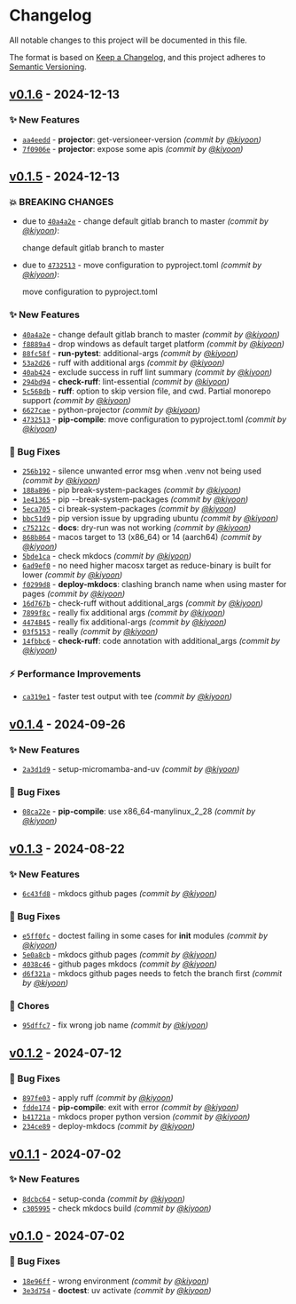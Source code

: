 # Changelog
All notable changes to this project will be documented in this file.

The format is based on [Keep a Changelog](https://keepachangelog.com/en/1.0.0/),
and this project adheres to [Semantic Versioning](https://semver.org/spec/v2.0.0.html).

## [v0.1.6] - 2024-12-13
### :sparkles: New Features
- [`aa4eedd`](https://github.com/deargen/workflows/commit/aa4eedd17a9f09fb1ce80f728ff62042c59df4b9) - **projector**: get-versioneer-version *(commit by [@kiyoon](https://github.com/kiyoon))*
- [`7f0906e`](https://github.com/deargen/workflows/commit/7f0906ee45b9927b5b5c0ea06cda4243476d5a5c) - **projector**: expose some apis *(commit by [@kiyoon](https://github.com/kiyoon))*


## [v0.1.5] - 2024-12-13
### :boom: BREAKING CHANGES
- due to [`40a4a2e`](https://github.com/deargen/workflows/commit/40a4a2ef9a3c652cda0081c2e349fdcf51456130) - change default gitlab branch to master *(commit by [@kiyoon](https://github.com/kiyoon))*:

  change default gitlab branch to master

- due to [`4732513`](https://github.com/deargen/workflows/commit/4732513f705ea81aefc7e8eacc0bdf4039fa4b03) - move configuration to pyproject.toml *(commit by [@kiyoon](https://github.com/kiyoon))*:

  move configuration to pyproject.toml


### :sparkles: New Features
- [`40a4a2e`](https://github.com/deargen/workflows/commit/40a4a2ef9a3c652cda0081c2e349fdcf51456130) - change default gitlab branch to master *(commit by [@kiyoon](https://github.com/kiyoon))*
- [`f8889a4`](https://github.com/deargen/workflows/commit/f8889a4e00f37c0b233d6d4feb2eb42a27faca3b) - drop windows as default target platform *(commit by [@kiyoon](https://github.com/kiyoon))*
- [`88fc58f`](https://github.com/deargen/workflows/commit/88fc58fcc159da35d8d1c393313800ef5d97e8b8) - **run-pytest**: additional-args *(commit by [@kiyoon](https://github.com/kiyoon))*
- [`53a2d26`](https://github.com/deargen/workflows/commit/53a2d26e987a443e819c06aae9dfcbfee9a8e5bf) - ruff with additional args *(commit by [@kiyoon](https://github.com/kiyoon))*
- [`40ab424`](https://github.com/deargen/workflows/commit/40ab4248130f1d4749a2d21f23bc1825c8019d7b) - exclude success in ruff lint summary *(commit by [@kiyoon](https://github.com/kiyoon))*
- [`294bd94`](https://github.com/deargen/workflows/commit/294bd9437574094a7510d937e00555a4a45cf8b7) - **check-ruff**: lint-essential *(commit by [@kiyoon](https://github.com/kiyoon))*
- [`5c568db`](https://github.com/deargen/workflows/commit/5c568db01e3fecd6f2695c2724a68fffcabffb83) - **ruff**: option to skip version file, and cwd. Partial monorepo support *(commit by [@kiyoon](https://github.com/kiyoon))*
- [`6627cae`](https://github.com/deargen/workflows/commit/6627caeeee5a9ba0feb0220ab1ded24839cbd15a) - python-projector *(commit by [@kiyoon](https://github.com/kiyoon))*
- [`4732513`](https://github.com/deargen/workflows/commit/4732513f705ea81aefc7e8eacc0bdf4039fa4b03) - **pip-compile**: move configuration to pyproject.toml *(commit by [@kiyoon](https://github.com/kiyoon))*

### :bug: Bug Fixes
- [`256b192`](https://github.com/deargen/workflows/commit/256b19286d3f34b23de1ed13c966132a01ef5032) - silence unwanted error msg when .venv not being used *(commit by [@kiyoon](https://github.com/kiyoon))*
- [`188a896`](https://github.com/deargen/workflows/commit/188a896dd4ca417fe784d48f5407d59e2f14d956) - pip break-system-packages *(commit by [@kiyoon](https://github.com/kiyoon))*
- [`1e41365`](https://github.com/deargen/workflows/commit/1e41365a21be76b03ff5ce374c349052fa789797) - pip --break-system-packages *(commit by [@kiyoon](https://github.com/kiyoon))*
- [`5eca705`](https://github.com/deargen/workflows/commit/5eca705e8c1e72e61ce721e40ddb287fc977404a) - ci break-system-packages *(commit by [@kiyoon](https://github.com/kiyoon))*
- [`bbc51d9`](https://github.com/deargen/workflows/commit/bbc51d9a6cc6af56697bf811edac106df0f197b1) - pip version issue by upgrading ubuntu *(commit by [@kiyoon](https://github.com/kiyoon))*
- [`c75212c`](https://github.com/deargen/workflows/commit/c75212ca66baaef5dec211555fd5a5a1c7947847) - **docs**: dry-run was not working *(commit by [@kiyoon](https://github.com/kiyoon))*
- [`868b864`](https://github.com/deargen/workflows/commit/868b86496ddb8636a3c943197bd2dbc40a4d73e4) - macos target to 13 (x86_64) or 14 (aarch64) *(commit by [@kiyoon](https://github.com/kiyoon))*
- [`5bde1ca`](https://github.com/deargen/workflows/commit/5bde1ca26991b32d053fa47fe9b7c493acddb95e) - check mkdocs *(commit by [@kiyoon](https://github.com/kiyoon))*
- [`6ad9ef0`](https://github.com/deargen/workflows/commit/6ad9ef09b26a7699c61509ced5246f5d00594f18) - no need higher macosx target as reduce-binary is built for lower *(commit by [@kiyoon](https://github.com/kiyoon))*
- [`f0299d8`](https://github.com/deargen/workflows/commit/f0299d8bdbfb18d9f98807eb66c390e31b49e0b5) - **deploy-mkdocs**: clashing branch name when using master for pages *(commit by [@kiyoon](https://github.com/kiyoon))*
- [`16d767b`](https://github.com/deargen/workflows/commit/16d767b4917645501d785ffb037bee1799695fe6) - check-ruff without additional_args *(commit by [@kiyoon](https://github.com/kiyoon))*
- [`7899f8c`](https://github.com/deargen/workflows/commit/7899f8c50ab1fb12adfc6bed616cc858b60cef5b) - really fix additional args *(commit by [@kiyoon](https://github.com/kiyoon))*
- [`4474845`](https://github.com/deargen/workflows/commit/4474845625739e5a227532c32cf30c01daddd2ed) - really fix additional-args *(commit by [@kiyoon](https://github.com/kiyoon))*
- [`03f5153`](https://github.com/deargen/workflows/commit/03f515366216c8ed15092fb6bd900fbfb742d9d2) - really *(commit by [@kiyoon](https://github.com/kiyoon))*
- [`14fbbc6`](https://github.com/deargen/workflows/commit/14fbbc6360cdf9f472c034a81b7b9953554d1e4c) - **check-ruff**: code annotation with additional_args *(commit by [@kiyoon](https://github.com/kiyoon))*

### :zap: Performance Improvements
- [`ca319e1`](https://github.com/deargen/workflows/commit/ca319e116690136aab7abdde6c410d9d22067f0f) - faster test output with tee *(commit by [@kiyoon](https://github.com/kiyoon))*


## [v0.1.4] - 2024-09-26
### :sparkles: New Features
- [`2a3d1d9`](https://github.com/deargen/workflows/commit/2a3d1d99425aceafc4019dad7fc7b01d13645f39) - setup-micromamba-and-uv *(commit by [@kiyoon](https://github.com/kiyoon))*

### :bug: Bug Fixes
- [`08ca22e`](https://github.com/deargen/workflows/commit/08ca22ed9899d8bed8c149bd6a146641a64aef56) - **pip-compile**: use x86_64-manylinux_2_28 *(commit by [@kiyoon](https://github.com/kiyoon))*


## [v0.1.3] - 2024-08-22
### :sparkles: New Features
- [`6c43fd8`](https://github.com/deargen/workflows/commit/6c43fd864bb628617d511e55d596eecaf9105d24) - mkdocs github pages *(commit by [@kiyoon](https://github.com/kiyoon))*

### :bug: Bug Fixes
- [`e5ff0fc`](https://github.com/deargen/workflows/commit/e5ff0fc2d00d2dd09fa5451ca0e403311ec1d25d) - doctest failing in some cases for __init__ modules *(commit by [@kiyoon](https://github.com/kiyoon))*
- [`5e0a8cb`](https://github.com/deargen/workflows/commit/5e0a8cb006ceb5ecf74d23f234640a5ae75d9a09) - mkdocs github pages *(commit by [@kiyoon](https://github.com/kiyoon))*
- [`4038c46`](https://github.com/deargen/workflows/commit/4038c468cf1d84030abfc475962d4e63556c008b) - github pages mkdocs *(commit by [@kiyoon](https://github.com/kiyoon))*
- [`d6f321a`](https://github.com/deargen/workflows/commit/d6f321ad3d6a1a4aed5d1c8462b71e73ca9e239e) - mkdocs github pages needs to fetch the branch first *(commit by [@kiyoon](https://github.com/kiyoon))*

### :wrench: Chores
- [`95dffc7`](https://github.com/deargen/workflows/commit/95dffc7a3e946708320952993ae6ffc4edfbe3e9) - fix wrong job name *(commit by [@kiyoon](https://github.com/kiyoon))*


## [v0.1.2] - 2024-07-12
### :bug: Bug Fixes
- [`897fe03`](https://github.com/deargen/workflows/commit/897fe03b5d3259c541761a47506446c2304f4c20) - apply ruff *(commit by [@kiyoon](https://github.com/kiyoon))*
- [`fdde174`](https://github.com/deargen/workflows/commit/fdde174086c9ee7fe2aed22b58cb509a43ce27c8) - **pip-compile**: exit with error *(commit by [@kiyoon](https://github.com/kiyoon))*
- [`b41721a`](https://github.com/deargen/workflows/commit/b41721a6e00c996eb4a72c793cb200713453b825) - mkdocs proper python version *(commit by [@kiyoon](https://github.com/kiyoon))*
- [`234ce89`](https://github.com/deargen/workflows/commit/234ce896796df393d53964fa9e387453da32e5da) - deploy-mkdocs *(commit by [@kiyoon](https://github.com/kiyoon))*


## [v0.1.1] - 2024-07-02
### :sparkles: New Features
- [`8dcbc64`](https://github.com/deargen/workflows/commit/8dcbc645c491b166a442a748372f81a13df603d6) - setup-conda *(commit by [@kiyoon](https://github.com/kiyoon))*
- [`c305995`](https://github.com/deargen/workflows/commit/c305995e86d025780e54f22500212edf764901ae) - check mkdocs build *(commit by [@kiyoon](https://github.com/kiyoon))*


## [v0.1.0] - 2024-07-02
### :bug: Bug Fixes
- [`18e96ff`](https://github.com/deargen/workflows/commit/18e96fff440691348fd0783f1b77507019b56859) - wrong environment *(commit by [@kiyoon](https://github.com/kiyoon))*
- [`3e3d754`](https://github.com/deargen/workflows/commit/3e3d754d17efa8fbea27c889447ea614c8d1e7f4) - **doctest**: uv activate *(commit by [@kiyoon](https://github.com/kiyoon))*

[v0.1.0]: https://github.com/deargen/workflows/compare/v0.0.0...v0.1.0
[v0.1.1]: https://github.com/deargen/workflows/compare/v0.1.0...v0.1.1
[v0.1.2]: https://github.com/deargen/workflows/compare/v0.1.1...v0.1.2
[v0.1.3]: https://github.com/deargen/workflows/compare/v0.1.2...v0.1.3
[v0.1.4]: https://github.com/deargen/workflows/compare/v0.1.3...v0.1.4
[v0.1.5]: https://github.com/deargen/workflows/compare/v0.1.4...v0.1.5
[v0.1.6]: https://github.com/deargen/workflows/compare/v0.1.5...v0.1.6
